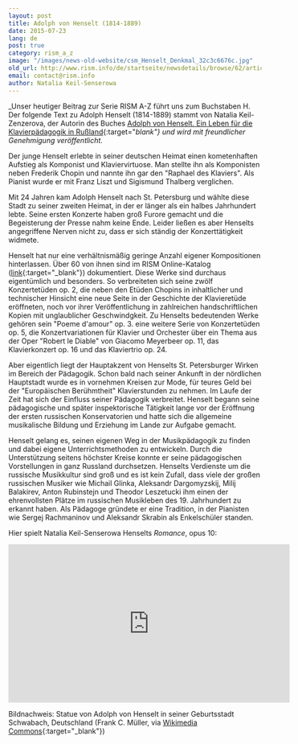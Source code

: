```yaml
---
layout: post
title: Adolph von Henselt (1814-1889)
date: 2015-07-23
lang: de
post: true
category: rism_a_z
image: "/images/news-old-website/csm_Henselt_Denkmal_32c3c6676c.jpg"
old_url: http://www.rism.info/de/startseite/newsdetails/browse/62/article/64/adolph-von-henselt-1814-1889.html
email: contact@rism.info
author: Natalia Keil-Senserowa
---
```



_Unser heutiger Beitrag zur Serie RISM A-Z führt uns zum Buchstaben H. Der folgende Text zu Adolph Henselt (1814-1889) stammt von Natalia Keil-Zenzerova, der Autorin des Buches [Adolph von Henselt. Ein Leben für die Klavierpädagogik in Rußland](http://www.peterlang.de/index.cfm?event=cmp.ccc.seitenstruktur.detailseiten&seitentyp=produkt&pk=37961&concordeid=53925){:target="_blank"} und wird mit freundlicher Genehmigung veröffentlicht._



Der junge Henselt erlebte in seiner deutschen Heimat einen kometenhaften Aufstieg als Komponist und Klaviervirtuose. Man stellte ihn als Komponisten neben Frederik Chopin und nannte ihn gar den "Raphael des Klaviers". Als Pianist wurde er mit Franz Liszt und Sigismund Thalberg verglichen.

Mit 24 Jahren kam Adolph Henselt nach St. Petersburg und wählte diese Stadt zu seiner zweiten Heimat, in der er länger als ein halbes Jahrhundert lebte. Seine ersten Konzerte haben groß Furore gemacht und die Begeisterung der Presse nahm keine Ende. Leider ließen es aber Henselts angegriffene Nerven nicht zu, dass er sich ständig der Konzerttätigkeit widmete.

Henselt hat nur eine verhältnismäßig geringe Anzahl eigener Kompositionen hinterlassen. Über 60 von ihnen sind im RISM Online-Katalog ([link](https://opac.rism.info/search?View=rism&author=Adolph+von+Henselt){:target="_blank"}) dokumentiert. Diese Werke sind durchaus eigentümlich und besonders. So verbreiteten sich seine zwölf Konzertetüden op. 2, die neben den Etüden Chopins in inhaltlicher und technischer Hinsicht eine neue Seite in der Geschichte der Klavieretüde eröffneten, noch vor ihrer Veröffentlichung in zahlreichen handschriftlichen Kopien mit unglaublicher Geschwindgkeit. Zu Henselts bedeutenden Werke gehören sein "Poeme d'amour" op. 3. eine weitere Serie von Konzertetüden op. 5, die Konzertvariationen für Klavier und Orchester über ein Thema aus der Oper "Robert le Diable" von Giacomo Meyerbeer op. 11, das Klavierkonzert op. 16 und das Klaviertrio op. 24.

Aber eigentlich liegt der Hauptakzent von Henselts St. Petersburger Wirken im Bereich der Pädagogik. Schon bald nach seiner Ankunft in der nördlichen Hauptstadt wurde es in vornehmen Kreisen zur Mode, für teures Geld bei der "Europäischen Berühmtheit" Klavierstunden zu nehmen. Im Laufe der Zeit hat sich der Einfluss seiner Pädagogik verbreitet. Henselt begann seine pädagogische und später inspektorische Tätigkeit lange vor der Eröffnung der ersten russischen Konservatorien und hatte sich die allgemeine musikalische Bildung und Erziehung im Lande zur Aufgabe gemacht.

Henselt gelang es, seinen eigenen Weg in der Musikpädagogik zu finden und dabei eigene Unterrichtsmethoden zu entwickeln. Durch die Unterstützung seitens höchster Kreise konnte er seine pädagogischen Vorstellungen in ganz Russland durchsetzen. Henselts Verdienste um die russische Musikkultur sind groß und es ist kein Zufall, dass viele der großen russischen Musiker wie Michail Glinka, Aleksandr Dargomyzskij, Milij Balakirev, Anton Rubinstejn und Theodor Leszetucki ihm einen der ehrenvollsten Plätze im russischen Musikleben des 19. Jahrhundert zu erkannt haben. Als Pädagoge gründete er eine Tradition, in der Pianisten wie Sergej Rachmaninov und Aleksandr Skrabin als Enkelschüler standen.



Hier spielt Natalia Keil-Senserowa Henselts _Romance_, opus 10:

<iframe width="560" height="315" src="https://www.youtube.com/embed/TOIPHqa0HvU" frameborder="0" allowfullscreen></iframe>



Bildnachweis: Statue von Adolph von Henselt in seiner Geburtsstadt Schwabach, Deutschland (Frank C. Müller, via [Wikimedia Commons](https://commons.wikimedia.org/wiki/File:Denkmal_Adolph_von_Henselt_fcm.jpg){:target="_blank"})



<script type="text/javascript">var switchTo5x=true;</script><script type="text/javascript" src="http://w.sharethis.com/button/buttons.js"></script><script type="text/javascript">stLight.options({publisher: "9b601438-1ce1-49d8-bfd7-9cff5df54c17", doNotHash: false, doNotCopy: false, hashAddressBar: false});</script>